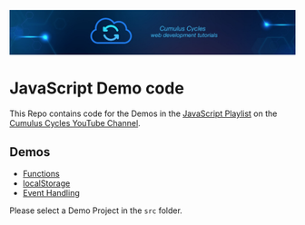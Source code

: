 ![Cumulus Cycles](img/logo.png?raw=true "Cumulus Cycles")

# JavaScript Demo code

This Repo contains code for the Demos in the [JavaScript Playlist](https://www.youtube.com/playlist?list=PLRBkbp6t5gM29J5YdU8kV48GAC_SzWZWQ) on the [Cumulus Cycles YouTube Channel](https://www.youtube.com/channel/UCa29PDb01XSNWU52Qe3kTHA).

## Demos
- [Functions](https://www.youtube.com/watch?v=MpeUqJ19KeY)
- [localStorage](https://www.youtube.com/watch?v=0TtB_Fsy64M)
- [Event Handling](https://www.youtube.com/watch?v=2AKF7KMRSvk)

Please select a Demo Project in the ```src``` folder.
